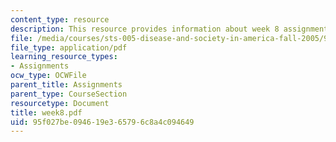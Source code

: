 ```yaml
---
content_type: resource
description: This resource provides information about week 8 assignments.
file: /media/courses/sts-005-disease-and-society-in-america-fall-2005/95f027be094619e365796c8a4c094649_week8.pdf
file_type: application/pdf
learning_resource_types:
- Assignments
ocw_type: OCWFile
parent_title: Assignments
parent_type: CourseSection
resourcetype: Document
title: week8.pdf
uid: 95f027be-0946-19e3-6579-6c8a4c094649
---
```

